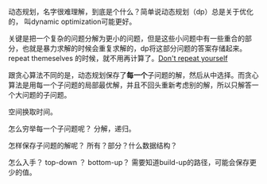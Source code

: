 动态规划，名字很难理解，到底是个什么？简单说动态规划（dp）总是关于优化的， 叫dynamic optimization可能更好。

关键是把一个复杂的问题分解为更小的问题，但是这些小问题中有一些重合的部分，也就是暴力求解的时候会重复求解的，dp将这部分问题的答案存储起来。repeat themeselves 的时候，就不用再计算了。[Don't repeat yourself](https://en.wikipedia.org/wiki/Don%27t_repeat_yourself)

跟贪心算法不同的是，动态规划保存了**每一个**子问题的解，然后从中选择。而贪心算法是用每一个子问题的局部最优解，并且不回头重新考虑别的解，所以只解答一个大问题的子问题。 

空间换取时间。

怎么穷举每一个子问题呢？
分解，递归。

怎样保存子问题的解呢？
所有？部分？什么数据结构？

怎么入手？
top-down ？ 
bottom-up？ 需要知道build-up的路径，可能会保存更少的值。
